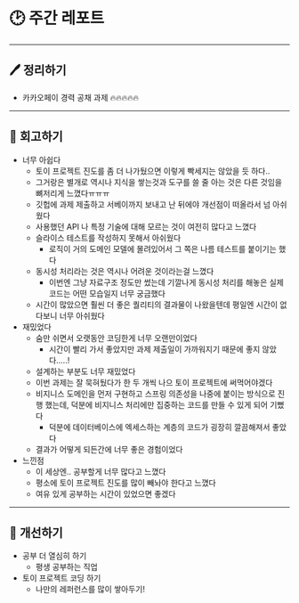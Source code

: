 # 🕑 주간 레포트

---

## 🖊 정리하기

- 카카오페이 경력 공채 과제 🔥🔥🔥🔥🔥

---

## 💭 회고하기

- 너무 아쉽다
    - 토이 프로젝트 진도를 좀 더 나가뒀으면 이렇게 빡세지는 않았을 듯 하다..
    - 그거랑은 별개로 역시나 지식을 쌓는것과 도구를 쓸 줄 아는 것은 다른 것임을 뼈저리게 느꼈다ㅠㅠㅠ
    - 깃헙에 과제  제출하고 서베이까지 보내고 난 뒤에야 개선점이 떠올라서 넘 아쉬웠다
    - 사용했던 API 나 특정 기술에 대해 모르는 것이 여전히 많다고 느꼈다
    - 슬라이스 테스트를 작성하지 못해서 아쉬웠다
        - 로직이 거의 도메인 모델에 몰려있어서 그 쪽은 나름 테스트를 붙이기는 했다
    - 동시성 처리라는 것은 역시나 어려운 것이라는걸 느꼈다
        - 이번엔 그냥 자료구조 정도만 썼는데 기깔나게 동시성 처리를 해놓은 실제 코드는 어떤 모습일지 너무 궁금했다
    - 시간이 많았으면 훨씬 더 좋은 퀄리티의 결과물이 나왔을텐데 평일엔 시간이 없다보니 너무 아쉬웠다
- 재밌었다
    - 숨만 쉬면서 오랫동안 코딩한게 너무 오랜만이었다
        - 시간이 빨리 가서 좋았지만 과제 제출일이 가까워지기 때문에 좋지 않았다…..!
    - 설계하는 부분도 너무 재밌었다
    - 이번 과제는 잘 묵혀뒀다가 한 두 개씩 나으 토이 프로젝트에 써먹어야겠다
    - 비지니스 도메인을 먼저 구현하고 스프링 의존성을 나중에 붙이는 방식으로 진행 했는데, 덕분에 비지니스 처리에만 집중하는 코드를 만들 수 있게 되어 기뻤다
        - 덕분에 데이터베이스에 엑세스하는 계층의 코드가 굉장히 깔끔해져서 좋았다
    - 결과가 어떻게 되든간에 너무 좋은 경험이었다
- 느낀점
    - 이 세상엔.. 공부할게 너무 많다고 느꼈다
    - 평소에 토이 프로젝트 진도를 많이 빼놔야 한다고 느꼈다
    - 여유 있게 공부하는 시간이 있었으면 좋겠다

---

## 🥊 개선하기

- 공부 더 열심히 하기
    - 평생 공부하는 직업
- 토이 프로젝트 코딩 하기
    - 나만의 레퍼런스를 많이 쌓아두기!